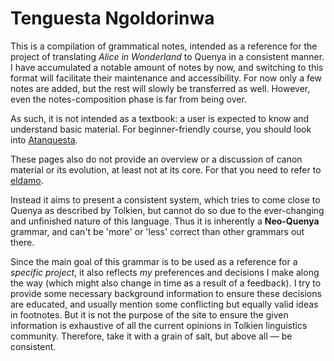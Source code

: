 # Tenguesta Ngoldorinwa

This is a compilation of grammatical notes, intended as a reference for the project of translating *Alice in Wonderland* to Quenya in a consistent manner.
 I have accumulated a notable amount of notes by now, and switching to this format will facilitate their maintenance and accessibility. For now only a few notes are added, but the rest will slowly be transferred as well. However, even the notes-composition phase is far from being over.
 
As such, it is not intended as a textbook: a user is expected to know and understand basic material. For beginner-friendly course, you should look into [Atanquesta](https://middangeard.org.uk/atanquesta/).

These pages also do not provide an overview or a discussion of canon material or its evolution, at least not at its core. For that you need to refer to [eldamo](https://eldamo.org/index.html).

Instead it aims to present a consistent system, which tries to come close to Quenya as described by Tolkien, but cannot do so due to the ever-changing and unfinished nature of this language. Thus it is inherently a **Neo-Quenya** grammar, and can't be 'more' or 'less' correct than other grammars out there.

Since the main goal of this grammar is to be used as a reference for a *specific project*, it also reflects *my* preferences and decisions I make along the way (which might also change in time as a result of a feedback). I try to provide some necessary background information to ensure these decisions are educated, and usually mention some conflicting but equally valid ideas in footnotes. But it is not the purpose of the site to ensure the given information is exhaustive of all the current opinions in Tolkien linguistics community. Therefore, take it with a grain of salt, but above all &mdash; be consistent.
